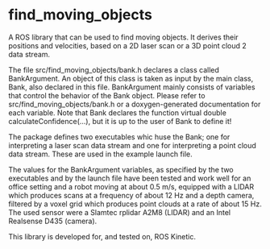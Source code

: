 # find_moving_objects

A ROS library that can be used to find moving objects. It derives their positions and velocities,
based on a 2D laser scan or a 3D point cloud 2 data stream.

The file src/find_moving_objects/bank.h declares a class called BankArgument. An object of this 
class is taken as input by the main class, Bank, also declared in this file. BankArgument mainly 
consists of variables that control the behavior of the Bank object. Please refer to 
src/find_moving_objects/bank.h or a doxygen-generated documentation for each variable.
Note that Bank declares the function virtual double calculateConfidence(...), but it is up to the
user of Bank to define it!

The package defines two executables whic huse the Bank; one for interpreting a laser scan data 
stream and one for interpreting a point cloud data stream. These are used in the example launch file.

The values for the BankArgument variables, as specified by the two executables and by the launch 
file have been tested and work well for an office setting and a robot moving at about 0.5 m/s, 
equipped with a LIDAR which produces scans at a frequency of about 12 Hz and a depth camera, 
filtered by a voxel grid which produces point clouds at a rate of about 15 Hz. The used sensor were
a Slamtec rplidar A2M8 (LIDAR) and an Intel Realsense D435 (camera).

This library is developed for, and tested on, ROS Kinetic.
